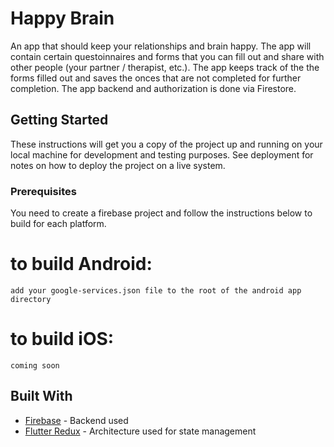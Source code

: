 # Happy Brain 

An app that should keep your relationships and brain happy. The app will contain certain questoinnaires and forms that you can fill out and share with other people (your partner / therapist, etc.). The app keeps track of the the forms filled out and saves the onces that are not completed for further completion. The app backend and authorization is done via Firestore. 


## Getting Started

These instructions will get you a copy of the project up and running on your local machine for development and testing purposes. See deployment for notes on how to deploy the project on a live system.

### Prerequisites

You need to create a firebase project and follow the instructions below to build for each platform.


# to build Android:

```
add your google-services.json file to the root of the android app directory
```

# to build iOS:

```
coming soon
```

## Built With

* [Firebase](https://firebase.google.com/) - Backend used
* [Flutter Redux](https://pub.dev/packages/flutter_redux) - Architecture used for state management
